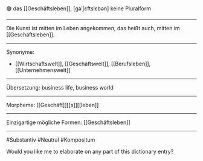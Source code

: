 🟢 das [[Geschäftsleben]], [gəˈʃɛftslɛbən]
keine Pluralform


---
Die Kunst ist mitten im Leben angekommen, das heißt auch, mitten im [[Geschäftsleben]].


---
Synonyme:
- [[Wirtschaftswelt]], [[Geschäftswelt]], [[Berufsleben]], [[Unternehmenswelt]]

---
Übersetzung: business life, business world

---
Morpheme:
[[Geschäft]][[s]][[leben]]

---
Einzigartige mögliche Formen: [[Geschäftsleben]]

---
#Substantiv #Neutral #Kompositum

Would you like me to elaborate on any part of this dictionary entry?